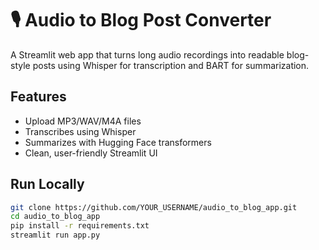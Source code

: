 # 🎙️ Audio to Blog Post Converter

A Streamlit web app that turns long audio recordings into readable blog-style posts using Whisper for transcription and BART for summarization.

## Features
- Upload MP3/WAV/M4A files
- Transcribes using Whisper
- Summarizes with Hugging Face transformers
- Clean, user-friendly Streamlit UI

## Run Locally

```bash
git clone https://github.com/YOUR_USERNAME/audio_to_blog_app.git
cd audio_to_blog_app
pip install -r requirements.txt
streamlit run app.py
